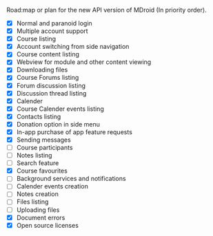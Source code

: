 Road:map or plan for the new API version of MDroid (In priority order).

- [x] Normal and paranoid login
- [x] Multiple account support
- [x] Course listing
- [x] Account switching from side navigation
- [x] Course content listing
- [x] Webview for module and other content viewing
- [x] Downloading files
- [x] Course Forums listing
- [x] Forum discussion listing
- [x] Discussion thread listing
- [x] Calender
- [x] Course Calender events listing
- [x] Contacts listing
- [x] Donation option in side menu
- [x] In-app purchase of app feature requests
- [x] Sending messages
- [ ] Course participants
- [ ] Notes listing
- [ ] Search feature
- [x] Course favourites
- [ ] Background services and notifications
- [ ] Calender events creation
- [ ] Notes creation
- [ ] Files listing
- [ ] Uploading files
- [x] Document errors
- [x] Open source licenses
